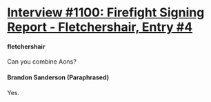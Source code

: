 # [Interview #1100: Firefight Signing Report - Fletchershair, Entry #4](https://www.theoryland.com/intvmain.php?i=1100#4)

#### fletchershair

Can you combine Aons?

#### Brandon Sanderson (Paraphrased)

Yes.

